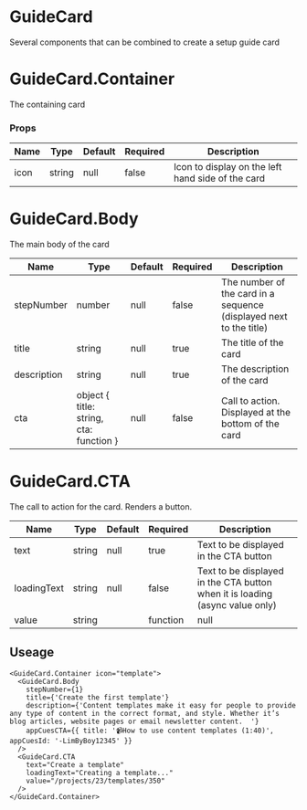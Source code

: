# GuideCard
Several components that can be combined to create a setup guide card
# GuideCard.Container
The containing card
### Props
| Name | Type | Default | Required | Description |
| ---- | ---- | ------- | -------- | ----------- |
| icon | string | null | false | Icon to display on the left hand side of the card |
# GuideCard.Body
The main body of the card

| Name | Type | Default | Required | Description |
| ---- | ---- | ------- | -------- | ----------- |
| stepNumber | number | null | false | The number of the card in a sequence (displayed next to the title) |
| title | string | null | true | The title of the card |
| description | string | null | true | The description of the card |
| cta | object { title: string, cta: function } | null | false | Call to action. Displayed at the bottom of the card |
# GuideCard.CTA
The call to action for the card. Renders a button.

| Name | Type | Default | Required | Description |
| ---- | ---- | ------- | -------- | ----------- |
| text | string | null | true | Text to be displayed in the CTA button |
| loadingText | string | null | false | Text to be displayed in the CTA button when it is loading (async value only) |
| value | string || function | null | true | Either a URL to be redirected to, or an async action to be called when the CTA button is clicked |

## Useage
```
<GuideCard.Container icon="template">
  <GuideCard.Body
    stepNumber={1}
    title={'Create the first template'}
    description={'Content templates make it easy for people to provide any type of content in the correct format, and style. Whether it’s blog articles, website pages or email newsletter content.  '}
    appCuesCTA={{ title: '📹How to use content templates (1:40)', appCuesId: '-LimByBoy12345' }}
  />
  <GuideCard.CTA 
    text="Create a template"
    loadingText="Creating a template..."
    value="/projects/23/templates/350"
  />
</GuideCard.Container>

```
